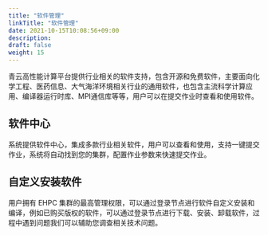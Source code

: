 ```yaml
---
title: "软件管理"
linkTitle: "软件管理"
date: 2021-10-15T10:08:56+09:00
description:
draft: false
weight: 15
---
```


青云高性能计算平台提供行业相关的软件支持，包含开源和免费软件，主要面向化学工程、医药信息、大气海洋环境相关行业的通用软件，也包含主流科学计算应用、编译器运行时库、MPI通信库等等，用户可以在提交作业时查看和使用软件。



## 软件中心

系统提供软件中心，集成多款行业相关软件，用户可以查看和使用，支持一键提交作业，系统将自动找到您的集群，配置作业参数来快速提交作业。



## 自定义安装软件

用户拥有 EHPC 集群的最高管理权限，可以通过登录节点进行软件自定义安装和编译，例如已购买版权的软件，可以通过登录节点进行下载、安装、卸载软件，过程中遇到问题我们可以辅助您调查相关技术问题。



